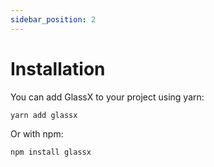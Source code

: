 ```yaml
---
sidebar_position: 2
---
```


# Installation

You can add GlassX to your project using yarn:

```sh
yarn add glassx
```

Or with npm:

```sh
npm install glassx
```
